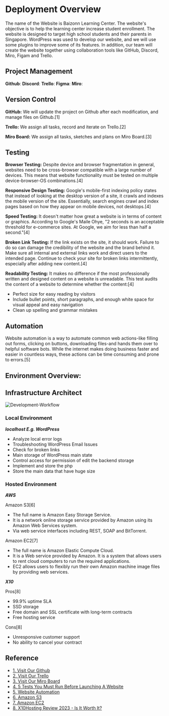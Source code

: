 # Deployment Overview
The name of the Website is Baizonn Learning Center.
The website's objective is to help the learning center increase student enrollment. The website is designed to target high school students and their parents in Singapore.
WordPress was used to develop our website, and we will use some plugins to improve some of its features. In addition, our team will create the website together using collaboration tools like GitHub, Discord, Miro, Figam and Trello.

## Project Management

**Github**:
**Discord**:
**Trello**:
**Figma**:
**Miro**:

## Version Control

<p><b>GitHub:</b> We will update the project on Github after each modification, and manage files on Github.[1]</p>
<p><b>Trello:</b> We assign all tasks, record and iterate on Trello.[2]</p>
<p><b>Miro Board:</b> We assign all tasks, sketches and plans on Miro Board.[3]</p>

## Testing

<p><b>Browser Testing:</b> Despite device and browser fragmentation in general, websites need to be cross-browser compatible with a large number of devices. This means that website functionality must be tested on multiple device-browser-OS combinations.[4]</p>
<p><b>Responsive Design Testing:</b> Google's mobile-first indexing policy states that instead of looking at the desktop version of a site, it crawls and indexes the mobile version of the site. Essentially, search engines crawl and index pages based on how they appear on mobile devices, not desktops.[4]</p>
<p><b>Speed Testing:</b> It doesn't matter how great a website is in terms of content or graphics. According to Google's Maile Ohye, "2 seconds is an acceptable threshold for e-commerce sites. At Google, we aim for less than half a second."[4]</p>
<p><b>Broken Link Testing:</b> If the link exists on the site, it should work. Failure to do so can damage the credibility of the website and the brand behind it. Make sure all internal and external links work and direct users to the intended page. Continue to check your site for broken links intermittently, especially after adding new content.[4]</p>
<p><b>Readability Testing:</b> It makes no difference if the most professionally written and designed content on a website is unreadable. This test audits the content of a website to determine whether the content:[4]</p>

<ul>
<li>Perfect size for easy reading by visitors</li>
<li>Include bullet points, short paragraphs, and enough white space for visual appeal and easy navigation</li>
<li>Clean up spelling and grammar mistakes</li>
</ul>


## Automation

<p>Website automation is a way to automate common web actions-like filling out forms, clicking on buttons, downloading files-and hands them over to helpful software bots. While the internet makes doing business faster and easier in countless ways, these actions can be time consuming and prone to errors.[5]</p>

## Environment Overview:

<h2>Infrastructure Architect</h2>
<a><img src="https://i.ibb.co/520xPRD/Development-Workflow.jpg" alt="Development-Workflow" border="0"></a>

<h3>Local Environment</h3>
<p><i><b>localhost E.g. WordPress</b></i></p>
<ul>
    <li>Analyze local error logs</li>
    <li>Troubleshooting WordPress Email Issues</li>
    <li>Check for broken links</li>
    <li>Main storage of WordPress main state</li>
    <li>Control access for permission of edit the backend storage</li>
    <li>Implement and store the php</li>
    <li>Store the main data that have huge size</li>
</ul>

<h3>Hosted Environment</h3>

<p><i><b>AWS</b></i></p>
<p>Amazon S3[6]</p>
<ul>
    <li>The full name is Amazon Easy Storage Service.</li>
    <li>It is a network online storage service provided by Amazon using its Amazon Web Services system.</li>
    <li>Via web service interfaces including REST, SOAP and BitTorrent.</li>
</ul>

<p>Amazon EC2[7]</p>
<ul>
    <li>The full name is Amazon Elastic Compute Cloud.</li>
    <li>It is a Web service provided by Amazon. It is a system that allows users to rent cloud computers to run the required applications.</li>
    <li>EC2 allows users to flexibly run their own Amazon machine image files by providing web services.</li>
</ul>

<p><i><b>X10</b></i></p>
<p>Pros[8]</p>
<ul>
    <li>99.9% uptime SLA</li>
    <li>SSD storage</li>
    <li>Free domain and SSL certificate with long-term contracts</li>
    <li>Free hosting service</li>
</ul>

<p>Cons[8]</p>
<ul>
    <li>Unresponsive customer support</li>
    <li>No ability to cancel your contract</li>
</ul>

## Reference

<ul>
<li><a href="https://github.com/Tianyi2/2023_SP51_CMS_GroupB">1. Visit Our Github</a></li>
<li><a href="https://trello.com/invite/b/yb2bk5GC/ATTIea37c78a50d9dc8690e77df3b685c368A2789FF8/3402-ass2">2. Visit Our Trello</a></li>
<li><a href="https://miro.com/welcomeonboard/T3AxU2VZNHVOTTY0TkpCa3k3d1o5dU9pdGk2WkZ1N3VxZlhiSUFNdHB2aTdVZDYxWWo0UFE3MVM3RG5nWHlDcXwzNDU4NzY0NTE0MzYwOTk4OTMwfDI=?share_link_id=199624583707">3. Visit Our Miro Board</a></li>
<li><a href="https://www.browserstack.com/guide/testing-checklist-for-website-launch">4. 5 Tests You Must Run Before Launching A Website</a></li>
<li><a href="https://www.fortra.com/product-lines/automate/use/web-browser-automation">5. Website Automation</a></li>
<li><a href="https://zh.wikipedia.org/zh-cn/Amazon_S3">6. Amazon S3</a></li>
<li><a href="https://zh.wikipedia.org/zh-cn/Amazon_EC2">7. Amazon EC2</a></li>
<li><a href="https://www.websiteplanet.com/web-hosting/x10hosting/">8. X10Hosting Review 2023 - Is It Worth It?</a></li>
</ul>

